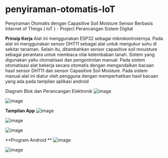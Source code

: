 # penyiraman-otomatis-IoT
Penyiraman Otomatis dengan Capasitive Soil Moisture Sensor Berbasis Internet of Things ( IoT ) - Project Perancangan Sistem Digital


**Prinsip Kerja**
Alat ini menggunakan ESP32 sebagai mikrokontrolernya. Pada alat ini menggunakan sensor DHT11 sebagai alat untuk mengukur suhu di sekitar tanaman. Selain itu, ditambahkan sensor capasitive soil mouisture sebagai perantara untuk membaca nilai kelembaban tanah. Sistem yang digunakan yaitu otomatisasi dan pengontrolan manual. Pada sistem otomatisasi alat bekerja secara otomatis dengan mengandalkan bacaan hasil sensor DHT11 dan sensor Capasitive Soil Moisture. Pada sistem manual alat ini diatur oleh pengguna dengan memperhatikan hasil bacaan yang ada pada tampilan aplikasi android

Diagram Blok dan Perancangan Elektronik
![image](https://github.com/user-attachments/assets/f3212177-9c0b-41c7-8224-c720f85c1644)

![image](https://github.com/user-attachments/assets/3f286f30-2e18-4047-8d8b-c8d7aae19cfa)

**Tampilan App**
![image](https://github.com/user-attachments/assets/0e4b93cd-0892-4107-b60b-5f8dd096cb79)

![image](https://github.com/user-attachments/assets/9cfd9fbf-c0b1-4a55-80a2-f4d1640e27ec)

![image](https://github.com/user-attachments/assets/38afeaee-850c-4933-8169-4c8e040efdbe)

**Program Android **
![image](https://github.com/user-attachments/assets/2cacc6cc-71a2-426b-9ed6-ae1b0fa586a4)

![image](https://github.com/user-attachments/assets/05413d43-7b00-4525-9936-e5c4677332d2)





